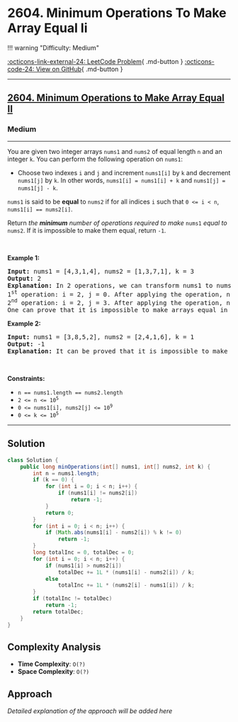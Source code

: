 # 2604. Minimum Operations To Make Array Equal Ii

!!! warning "Difficulty: Medium"

[:octicons-link-external-24: LeetCode Problem](https://leetcode.com/problems/minimum-operations-to-make-array-equal-ii/){ .md-button }
[:octicons-code-24: View on GitHub](https://github.com/RAJ8664/Leetcode/tree/master/2604-minimum-operations-to-make-array-equal-ii){ .md-button }

---

<h2><a href="https://leetcode.com/problems/minimum-operations-to-make-array-equal-ii">2604. Minimum Operations to Make Array Equal II</a></h2><h3>Medium</h3><hr><p>You are given two integer arrays <code>nums1</code> and <code>nums2</code> of equal length <code>n</code> and an integer <code>k</code>. You can perform the following operation on <code>nums1</code>:</p>

<ul>
	<li>Choose two indexes <code>i</code> and <code>j</code> and increment <code>nums1[i]</code> by <code>k</code> and decrement <code>nums1[j]</code> by <code>k</code>. In other words, <code>nums1[i] = nums1[i] + k</code> and <code>nums1[j] = nums1[j] - k</code>.</li>
</ul>

<p><code>nums1</code> is said to be <strong>equal</strong> to <code>nums2</code> if for all indices <code>i</code> such that <code>0 &lt;= i &lt; n</code>, <code>nums1[i] == nums2[i]</code>.</p>

<p>Return <em>the <strong>minimum</strong> number of operations required to make </em><code>nums1</code><em> equal to </em><code>nums2</code>. If it is impossible to make them equal, return <code>-1</code>.</p>

<p>&nbsp;</p>
<p><strong class="example">Example 1:</strong></p>

<pre>
<strong>Input:</strong> nums1 = [4,3,1,4], nums2 = [1,3,7,1], k = 3
<strong>Output:</strong> 2
<strong>Explanation:</strong> In 2 operations, we can transform nums1 to nums2.
1<sup>st</sup> operation: i = 2, j = 0. After applying the operation, nums1 = [1,3,4,4].
2<sup>nd</sup> operation: i = 2, j = 3. After applying the operation, nums1 = [1,3,7,1].
One can prove that it is impossible to make arrays equal in fewer operations.</pre>

<p><strong class="example">Example 2:</strong></p>

<pre>
<strong>Input:</strong> nums1 = [3,8,5,2], nums2 = [2,4,1,6], k = 1
<strong>Output:</strong> -1
<strong>Explanation:</strong> It can be proved that it is impossible to make the two arrays equal.
</pre>

<p>&nbsp;</p>
<p><strong>Constraints:</strong></p>

<ul>
	<li><code>n == nums1.length == nums2.length</code></li>
	<li><code>2 &lt;= n &lt;= 10<sup>5</sup></code></li>
	<li><code>0 &lt;= nums1[i], nums2[j] &lt;= 10<sup>9</sup></code></li>
	<li><code>0 &lt;= k &lt;= 10<sup>5</sup></code></li>
</ul>


---

## Solution

```java
class Solution {
    public long minOperations(int[] nums1, int[] nums2, int k) {
        int n = nums1.length;
        if (k == 0) {
            for (int i = 0; i < n; i++) {
                if (nums1[i] != nums2[i])
                    return -1;
            }
            return 0;
        }
        for (int i = 0; i < n; i++) {
            if (Math.abs(nums1[i] - nums2[i]) % k != 0)
                return -1;
        }
        long totalInc = 0, totalDec = 0;
        for (int i = 0; i < n; i++) {
            if (nums1[i] > nums2[i])
                totalDec += 1L * (nums1[i] - nums2[i]) / k;
            else
                totalInc += 1L * (nums2[i] - nums1[i]) / k;
        }
        if (totalInc != totalDec)
            return -1;
        return totalDec;
    }
}
```

## Complexity Analysis

- **Time Complexity**: `O(?)`
- **Space Complexity**: `O(?)`

## Approach

*Detailed explanation of the approach will be added here*

